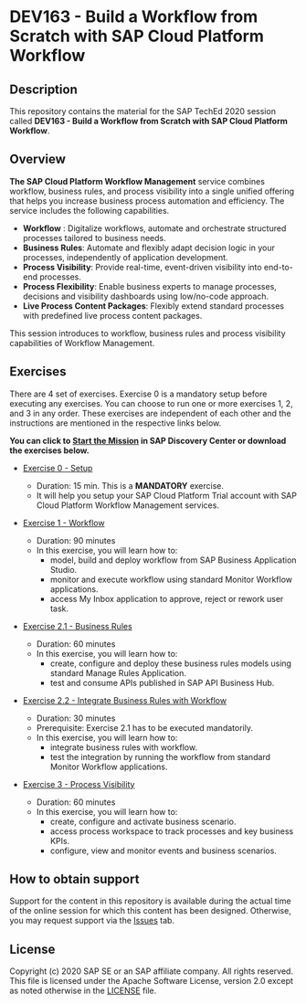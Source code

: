 # DEV163 - Build a Workflow from Scratch with SAP Cloud Platform Workflow

## Description

This repository contains the material for the SAP TechEd 2020 session called **DEV163 - Build a Workflow from Scratch with SAP Cloud Platform Workflow**. 

## Overview

**The SAP Cloud Platform Workflow Management** service combines workflow, business rules, and process visibility into a single unified offering that helps you increase business process automation and efficiency. The service includes the following capabilities.
- **Workflow** : Digitalize workflows, automate and orchestrate structured processes tailored to business needs.
- **Business Rules**: Automate and flexibly adapt decision logic in your processes, independently of application development.
- **Process Visibility**:  Provide real-time, event-driven visibility into end-to-end processes.
- **Process Flexibility**:  Enable business experts to manage processes, decisions and visibility dashboards using low/no-code approach.
- **Live Process Content Packages**: Flexibly extend standard processes with predefined live process content packages.

This session introduces to workflow, business rules and process visibility capabilities of Workflow Management.

## Exercises

There are 4 set of exercises. Exercise 0 is a mandatory setup before executing any exercises. You can choose to run one or more exercises 1, 2, and 3 in any order. These exercises are independent of each other and the instructions are mentioned in the respective links below.  

**You can click to [Start the Mission](https://discovery-center.cloud.sap/missiondetail/3346/3392) in SAP Discovery Center or download the exercises below.**

- [Exercise 0 - Setup](https://github.com/SAP-samples/teched2020-DEV163/blob/master/exercises/Exercise0/Setup%20Trial%20Landscape.pdf)
    - Duration: 15 min. This is a **MANDATORY** exercise.
    - It will help you setup your SAP Cloud Platform Trial account with SAP Cloud Platform Workflow Management services. 

- [Exercise 1 - Workflow](https://github.com/SAP-samples/teched2020-DEV163/blob/master/exercises/Exercise1/Workflow.pdf)
    - Duration: 90 minutes 
    - In this exercise, you will learn how to:
        - model, build and deploy workflow from SAP Business Application Studio.
        - monitor and execute workflow using standard Monitor Workflow applications. 
        - access My Inbox application to approve, reject or rework user task. 
        
- [Exercise 2.1 - Business Rules](https://github.com/SAP-samples/teched2020-DEV163/blob/master/exercises/Exercise2/BusinessRules.pdf)
    - Duration: 60 minutes
    - In this exercise, you will learn how to:
        - create, configure and deploy these business rules models using standard Manage Rules Application.
        - test and consume APIs published in SAP API Business Hub.
  
 - [Exercise 2.2 - Integrate Business Rules with Workflow](https://github.com/SAP-samples/teched2020-DEV163/blob/master/exercises/Exercise2/IntegrationWithWorkflow.pdf)
    - Duration: 30 minutes
    - Prerequisite: Exercise 2.1 has to be executed mandatorily. 
    - In this exercise, you will learn how to:
        - integrate business rules with workflow.
        - test the integration by running the workflow from standard Monitor Workflow applications.
        
- [Exercise 3 - Process Visibility](https://github.com/SAP-samples/teched2020-DEV163/blob/master/exercises/Exercise3/ProcessVisibility.pdf)
    - Duration: 60 minutes
    - In this exercise, you will learn how to: 
        - create, configure and activate business scenario.
        - access process workspace to track processes and key business KPIs.
        - configure, view and monitor events and business scenarios.

## How to obtain support

Support for the content in this repository is available during the actual time of the online session for which this content has been designed. Otherwise, you may request support via the [Issues](../../issues) tab.

## License
Copyright (c) 2020 SAP SE or an SAP affiliate company. All rights reserved. This file is licensed under the Apache Software License, version 2.0 except as noted otherwise in the [LICENSE](LICENSES/Apache-2.0.txt) file.
